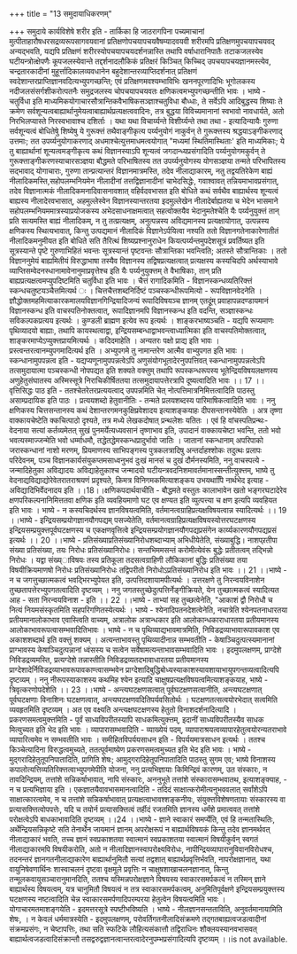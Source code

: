 +++
title = "13 समुदायाधिकरणम्"

+++
समुदाये कार्यविशेषे शरीर इति - तार्किका हि जाठरागपिना पच्यमाचानां मुत्पीताहारौषधरसद्रव्यरूपसागवयवानां प्रतिक्षणोपचयापचयवैषम्यादवयवी शरीरमपि प्रतिक्षणमुपचयापचयवद् अन्यद्भवति, यद्यपि प्रतिक्षणं शरीरस्योपचयापचयदर्शनन्नास्ति तथापि वर्षाधारानिपातैः तटाकजलस्येव घटीयन्त्रोत्क्षेपणैः कूपजलस्येवान्ते तद्दर्शनादलौकिकं प्रतिक्षरं किञ्चित् किच्चिद् उपचयापचयज्ञानमस्त्येव, चन्द्रतारकादीनां मुहूर्त्तादिकालव्यवधानेन बहुदेशान्तरव्याप्तिदर्शनात् प्रतिक्षणं स्वदेशान्तरप्राप्तिज्ञानवदित्यभ्युपगच्छन्ति; एवं प्रतिक्षणमवश्यम्भाविभिः खननपूरणादिभिः भूगोलकस्य नदीजलसंसर्गशीकरोत्पतनैः समुद्रजलस्य चोपचयापचयवतः क्षणिकत्वमभ्युपगच्छन्तीति भावः । भाष्ये - चतुर्विधा इति माध्यमिकयोगाचारसौत्रान्तिकवैभाषिकसञ्ज्ञाश्चतुविधा बौध्धाः, ते सर्वेऽपि आदिबुद्धस्य शिष्याः ते क्रमेण सर्वशून्यत्वबाह्यार्थानुमेयत्वाबाह्यार्थप्रत्यक्षत्ववादिनः, तत्र बुद्धया विविच्यमानानां स्वभावो नावधार्यते, अतो निरभिलप्यास्ते निरस्वभावाश्च दशिर्ताः । यथा यथा विचार्य्यन्ते विशीर्य्यन्ते तथा तथा - इत्यादिन्यायैः गुरुणा सर्वशून्यत्वं बोधितेषुे शिष्येषु ये गुरूक्त्तं तथैवाङ्गीकृत्य पर्य्यनुयोगं नाकुर्वन् ते गुरूक्त्तस्य श्रद्धयाऽङ्गीकरणाद् उत्तमाः; तत उपर्य्यनुयोगाकरणाद् अधमाश्चेत्युत्तमाधमत्वयोगात् "मध्यमां स्थितिमास्थिताः' इति माध्यमिकाः; ये तु बाह्यार्थानां शून्यत्वमङ्गीकृत्य कथं विज्ञानस्याऽपि शून्यत्वं जगदान्ध्यप्रसंगादिति पर्य्यनुयोगमकुर्वन् ते गुरूक्त्ताङ्गीकरणस्याचारसञ्ज्ञया बौद्धमते परिभाषितस्य तत उपर्य्यनुयोगस्य योगसञ्ज्ञया तन्मते परिभापितस्य सद्भावाद् योगाचाराः, गुरुणा तान्प्रत्यान्तरं विज्ञानमात्रमस्ति, तदेव नीलाद्याकारम्, नतु तद्वयतिरेकेण बाह्यं नीलादिकमस्ति,सहोपलम्भनियमेन नीलादीनां तत्तद्विज्ञानादीनां चाभेदसिद्धेः, गवाश्वावत् तन्नियमाभावप्रसंगात्, तदेव विज्ञानात्मकं नीलादिकमनादिवासनावशात् वहिर्वदवभासत इति बोधिते कथं सर्वथैव बाह्यार्थस्य शून्यत्वं बाह्यस्य नीलादेरवभासात्, अहमुल्लेस्वेन विज्ञानस्यान्तरतया इदमुल्लेखेन नीलादेर्बाह्यतया च भेदेन भासमाने सहोपलम्भनियममात्रस्याप्रयोजकस्य अभेदसाधनाक्षमत्वात् सहत्वोक्तयैव भेदानुमतेश्चेति यैः पर्य्यनुयुक्त्तं तान् प्रति सत्यमस्ति बाह्यं नीलादिकम्, न तु तत्प्रत्यक्षम्, अनुत्पन्नस्य अविद्यमानस्य प्रत्यक्षायोगात्, उत्पन्नस्य क्षणिकस्य स्थित्यभावात्, किन्तु उत्पद्यमानं नीलादिकं विज्ञानेऽर्पयित्वा नश्यति ततो विज्ञानगतेनाकारेणातीतं नीलादिकमनुमीयत इति बोधिते सति तैरित्थं शिष्यप्रश्नानुराधेन कियत्पर्य्यन्तमुपदेशसूत्रं प्रवर्तिष्यत इति सूत्रस्यान्ते पृष्टे गुरुणाभिहितं भवन्तः सूत्रस्यान्तं पृष्टवन्तः सौत्रान्तिका भवन्त्विति; अतस्ते सौत्रान्तिकाः । ततो विज्ञाननुमेयं बाह्यमितीयं विरुद्धाभाषा तस्यैव विज्ञानस्य तद्विषप्रत्यक्षत्वात् प्रत्यक्षस्य कस्यचिदपि अर्थस्याभावे व्याप्तिसम्वेदनस्धानामावेनानुमाप्रवृत्तेश्च इति यैः पर्य्यनुयुक्त्तम् ते वैभाषिकाः, तान् प्रति बाह्यप्रत्यक्षत्वमप्युपदिष्टमिति चतुर्विधा इति भावः । चैत्तं रागादिकमिति - विज्ञानस्कन्धव्यतिरिक्त्तं स्कन्धचतुष्टयञ्चैत्तमित्यर्थ ः । चित्तचैत्तशब्दनिर्दिष्टं पञ्चस्कन्धीरूपमित्यो - रूपविज्ञानवेदनेति । ज्ञौद्धोक्तमहमित्याकारकमालयविज्ञानगिन्द्रियादिजन्यं रूपादिविषयञ्च ज्ञानम् एतदृूंम् प्रवाहापन्नदण्डायमानं विज्ञानस्कन्ध इति वाचस्पतिनोक्तत्वात्, रूपादिज्ञानमपि विज्ञानस्कन्ध इति वदन्ति, सञ्ज्ञास्कन्धः सविकल्पकप्रत्यय इत्यर्थः । कुण्डली ब्राह्मण इत्येव रूप इत्यर्थः । शाङ्करभाष्यञ्चति - यद्यपि रूप्यमाणः पृथिव्यादयो बाह्याः, तथापि कायस्थत्वाद्वा, इन्द्रियसम्बन्धाद्वाभवन्त्वाध्यात्मिका इति वाचस्पतिमोक्तत्वात्, शाङ्करमाप्येऽप्युक्त्तप्रायमित्यर्थः । कदिदमाहेति । अन्यतरः पक्षो प्राद्य इति भावः । प्रस्त्वन्तरत्वानम्युपगमादित्यर्थ इति । अभ्युपगमे तु नामान्तरेण आत्मैव वाभ्युपगत इति भावः । स्कन्धानामुपपन्नत्व इति - यद्यप्यणूनामुपपन्नत्वेऽपि अणुसंयोगभूतादेरनुपपत्तिवत् स्कन्धानामुपपन्नत्वेऽपि तत्समुदायात्मा पञ्चस्कन्धी नोपपद्यत इति शक्यते वक्त्तुम् तथापि रूपस्कन्धरूपस्य भूतेन्द्रियविषयलक्षणस्य अणुहेतुसंघातस्य अस्मिस्सूत्रे निराचिकीर्षिततया तत्समुदायापत्तेरत्रापि दूष्यत्वादिति भावः ।। 17 ।।वृत्तिसिद्धः पाठ इति - ततश्चेतरेतरप्रत्ययत्वाद् उपपन्नमिति चेत् नोत्पत्तिमात्रनिमित्तत्वादिति पाठस्तु असाम्प्रदायिक इति पाठः । प्रत्ययशब्दो हेतुवानीतिः - तन्मते प्रलयशब्दस्य पारिमाषिकत्वादिति भावः । ननु क्षणिकस्य चित्तसन्तानस्य कथं देशान्तरगमनकुक्षिप्रवेशादय इत्याशङ्कयाहः दीपसन्तानस्येवेतिः । अत्र तृष्णा वाक्कायचेष्टेति क्कचित्पाठो दृश्यते, तत्र मध्ये लेखकदोषात् प्रन्थलेशः यतितः । एवं हि वांचस्पतिप्रन्थः- वेदनाया सत्यां कर्तव्यमेतत् सुखं पुनमर्येत्यध्यवसानं तृष्णाभाव इति, उपादानं वाक्कायचेष्टा भवन्ति, ततो भवो भवत्यस्माज्जन्मेति भवो धर्म्माधमौ, तद्धेतद्धेमस्कन्धप्रादुर्भावो जातिः । जातानां स्कन्धानाम् अपरिपाको जरास्कन्धानां नाशो मरणम्, प्रियमाणस्य साभिपङ्गस्य पुत्रकलत्रादिषु अन्तर्दाहश्शोकः तदुत्थः प्रलापः परिदेवनम्, पञ्च विज्ञानकार्यसंयुकप्तमसाध्वनुभवं दुःखं मानसं च दुखं दौर्मनस्यमिति, ननु वाचस्पत्ये - जन्मादिहेतुका अविद्यादयः अविद्याहेतुकाश्च जन्मादयो घटीयन्त्रवदनिशमावर्तमानास्सन्तीत्युक्त्तम्, भाष्ये तु वेदनाद्यविद्याद्योरेवेतरातराश्रयणं प्रदृश्यते, किमत्र विनिगमकमित्याशङ्कय उभयथापिि नार्थभेद इत्याह - अविद्यादिभिर्वेदनादय इति ।।18।।क्षणिकपदार्थवाचीति - बौद्धमते वस्तुतः कालाभावेन खतो भङ्गरघटादेरेव क्षणपरिकल्पनानिमित्ततवा क्षणिक इति व्यवहियमाणो घट एव क्षण्यत इति व्युत्पत्त्या च क्षण इत्यपि व्यवहियत इति भावः । भाष्ये - न कस्यचिदर्थस्य ज्ञानविषयत्वमिति, वर्तमानत्वग्राहिप्रत्यक्षविषयत्वान्न स्यादित्यर्थः ।। 19 ।।भाष्ये - इन्द्रियसम्प्रयोगज्ञानयौगपद्यम् पसज्येतेति, वर्तमानत्वग्राहिप्रत्यक्षविषयस्योत्तरघटक्षणस्य इन्द्रियसम्प्रयुक्त्तपूर्वघटक्षणस्य च एकक्षणवृत्तित्वे इन्द्रियसम्प्रयोगज्ञानयौगपद्यप्रसंगेन कार्य्यकारणयौगपद्यप्रसं इत्यर्थः ।। 20 ।।भाष्ये - प्रतिसंख्याप्रतिसंख्यानिरोधशब्दाभ्याम् अभिधीयेतेति, संख्याबुद्धि। नाशप्र्रतीपा संख्या प्रतिसंख्या, तयः निरोधः प्रतिसंख्यानिरोधः। सन्तभिममसन्तं करोमीत्येवंरू बुद्धेः प्रतीतत्वम् तद्भिन्नो निरोधः । यद्वा संख्य्ाविषयः तस्य प्रतिकूला तदसत्वग्राहिणी लौकिकानां बुद्धिः प्रतिसंख्या तया विषयीक्रियमाणषो निरोधः प्रतिसंख्यानिरोधः तद्विपरीतो निरोधोऽप्रतिसंख्यानिरोध इति भावः ।। 21 ।।भाष्ये - न च जगत्तुच्छात्मकत्वं भवद्भिरभ्युपेयत इति, उत्पत्तिदशायामपीत्यर्थः । उत्तरक्षणे तु निरन्वयविनाशेन तुच्छतापत्तेरभ्युपगतत्वादिति दृष्टव्यम् । ननु जगतस्तुच्छेदुत्पत्तिर्नेङ्गीक्रियते, येन तुच्छात्मकत्वं स्यादित्यत आह - सता निरन्वयविनाश - इति ।। 22 ।।भाष्ये - ताभ्यां सह तुच्छत्वेनेति, "आकाशं द्वौ निरोधौ च नित्यं नियमसंस्कृतमिति सहपरिगणितस्येत्यर्थः । भाष्ये - श्येनादिपतनदेशत्वेनेति, नचात्रेति श्येनपतनाधारतया प्रतीयमानालोकाभाव एवास्त्विति वाच्यम्, अत्रालोक अत्रान्धकार इति आलोकान्धकाराधारतया प्रतीयमानस्य आलोकाभावरूपत्वासम्भवादितिभावः । भाष्ये - न च पृथिव्याद्यभावमात्रमिति, निविडद्रव्याभावारूपावकाश एव अकाशशब्दार्थ इति वक्त्तुं शक्यम् । अत्यन्ताभावस्तु पृथिव्यादीनान्न सम्भवतीति - केषाञ्चिदुत्पत्स्यमानानां प्राग्भावस्य केषाञ्चिदुत्पन्नानां ध्वंसस्य च सत्वेन सर्वेषामत्यन्ताभावसम्भवादिति भावः । इदमुपलक्षणम्, प्राग्देशे निविडद्रव्यमस्ति, प्रत्यग्देशे तन्नास्तीति निविडद्रव्यतदभावाधारतया प्रतीयमानस्य प्राग्देशादेर्निविडद्रव्याभावरूपावकाण्त्वासम्भवेन प्राग्देशादिबुद्धिबोध्यस्याकाशस्यावशायाभायुपगन्तव्यत्वादित्यपि दृष्टव्यम् । ननु नीरूपस्याकाशस्य कथमिह श्येन इत्यादि चाक्षुषप्रत्यक्षविषयत्वमित्याशङ्कयाह, भाष्ये - त्रिवृत्करणोपदेशेति ।। 23 ।।भाष्ये - अन्त्यघटक्षणसत्वात् पूर्वघटक्षणसत्वानीति, अन्त्यघटक्षणात् पूर्वघटक्षणाः विनाशिनः घटक्षणत्वात्, अन्त्यघटक्षणवदितिपर्यवसितोर्थः । घटक्षणतत्सत्वयोरभेदात् सत्वमिति व्यवहृतमिति दृष्टव्यम् । अत एव वक्ष्यति अन्त्यक्षघटक्षणस्य हेतुतो विनाशदर्शनादित्यादि । प्रकरणसमत्वमुक्त्तमिति - पूर्वं साध्यविपरीतस्यापि साधकमित्युक्त्तम्, इदानीं साध्यविपरीतस्यैव साधक मित्युच्यत इति भेद इति भावः । व्यापारासम्भवादिति - व्याख्येयं पदम्, व्यापाराश्रयत्वव्यापारहेतुत्वयोरन्यतराभावे व्यापारित्वमेव न सम्भवतीति भावः । समीहितविपर्ययसाधन इति - विपर्ययमात्रसाधन इत्यर्थः । ततश्च किञ्चेत्यादिना विरुद्धत्वमुच्यते, ततत्पूर्वमाष्येण प्रकरणसमत्वमुच्यत इति भेद इति भावः । भाष्ये - मुद्गरादिहेतुतूपनिपातादिति, प्रागिति शेषः; आमुद्गरादिहेतूपनिपातादिति पाठस्तु सुगम एव; भाष्ये विनाशस्य कपालोत्यत्तिव्यतिरिक्त्तत्वाभ्युपगमेपीति योजना, ननु प्रत्यभिज्ञायाः किमिन्द्रिवं कारणम्, उत संस्कारः, न तावदिन्द्रियम्, तत्तांशे सन्निकर्षाभावात्, नापि संस्कारः, अननुभूते तत्तांशे संस्कारासम्भवातथ, इत्याशङ्क्याह, - न च प्रत्यभिज्ञाया इति । एकज्ञातयैवावभासमानत्वादिति - तदिदं साक्षात्करोमीत्यनुभववलात् सर्वांशेऽपि साक्षात्कारत्वमेव, न च तत्तांशे सन्निकर्षाभावात् प्रत्यक्षत्वाभावश्शङ्कनीयः, संयुक्त्तविशेषणतायाः संस्कारस्य वा प्रत्यासक्त्तित्वोपपत्तेः, यदि च तयोर्न प्रत्यासक्त्तित्वं तर्हीदं रजतमिति ज्ञानस्य धर्मंशे प्रमात्ववत् तत्तांशे परोक्षत्वेऽपि बाधकाभावादिति दृष्टव्यम् ।।24 ।।भाष्ये - ज्ञाने स्वाकारं समर्प्येति, एवं हि तन्मतास्थितिः, अर्थेन्द्रियसन्निकृष्टे सति तेनार्थेन जायमानं ज्ञानम् अपरोक्षरूपं न बाह्यार्थविषयकं किन्तु तदेव ज्ञानमर्थवत् नीलाद्याकारं भवति, तच्च ज्ञानं स्वप्रकाशतया स्वात्मानं स्वप्रकाशतया स्वात्मानं विषयीकुर्वन् स्वगतं नीलाद्याकारमपि विषयीकरोति, अतो न नीलादिज्ञानस्वापरोक्ष्यविरोधः, नापीन्द्रियव्यापारानुविवानविरोधश्च, तदनन्तरं ज्ञानगतनीलाद्याकारेण बाह्यार्थानुमितौ सत्यां तद्वशात् बाह्यार्थप्रवृत्तिर्भवति, नापरोक्षज्ञानात्, यथा वायुनिषेवणार्थिनः शास्वाचलनं दृष्टवा वृक्षमूले प्रवृत्तिः न चाक्षुषशाखाचलनज्ञानात्, किन्तु तन्मूलकवायुसञ्चारानुमानदिति, ततश्च यस्मिन्नपरोक्षज्ञाने विषयस्य स्वाकारसमर्पकत्वं न तस्मिन् ज्ञाने बाह्यार्थस्य विषयत्वम्, यत्र चानुमितौ विषयत्वं न तत्र स्वाकारसमर्पकत्वम्, अनुमितिपूर्वक्षणे इन्द्रियसम्प्रयुक्त्तस्य घटक्षणस्य नष्टत्वादिति चेन्न स्वाकारसमर्पणादिपरम्परया हेतुत्वेन विषयत्वमिति भावः । योगाचारमतमाशङ्गयेति - इदमत्तरसूत्रे स्पष्टीभविष्यति । भाष्ये - नीलज्ञानसन्तताविति, अनुवर्तमानायामिति शेषः, । न केवलं धर्ममात्रस्येति - इदमुपलक्षणम्, परोवर्तिगतनीलादिसंक्रमणे तद्गतबाह्यत्वजडत्वादीनां संक्रमप्रसंगः, न चेष्टापत्तिः, तथा सति स्फटिके लौहित्यसंकात्तौ तद्विराधिनः शौक्लयस्यानवभासवत् बाह्यार्थत्वजडत्वादिसंक्रान्तौ तसद्वरुद्वज्ञानत्वान्तरत्वादेरनुपम्भप्रसंगादित्यपि दृष्टव्यम् ।।is not available.